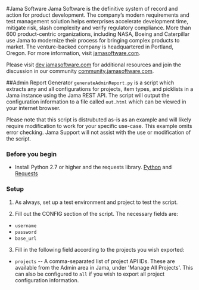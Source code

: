
#Jama Software
Jama Software is the definitive system of record and action for product development. The company’s modern requirements and test management solution helps enterprises accelerate development time, mitigate risk, slash complexity and verify regulatory compliance. More than 600 product-centric organizations, including NASA, Boeing and Caterpillar use Jama to modernize their process for bringing complex products to market. The venture-backed company is headquartered in Portland, Oregon. For more information, visit [jamasoftware.com](http://jamasoftware.com).

Please visit [dev.jamasoftware.com](http://dev.jamasoftware.com) for additional resources and join the discussion in our community [community.jamasoftware.com](http://community.jamasoftware.com).

##Admin Report Generator
```generateAdminReport.py``` is a script which extracts any and all configurations for projects, item types, and picklists in a Jama instance using the Jama REST API. The script will output the configuration information to a file called `out.html` which can be viewed in your internet browser.

Please note that this script is distrubuted as-is as an example and will likely require modification to work for your specific use-case.  This example omits error checking. Jama Support will not assist with the use or modification of the script.

### Before you begin
- Install Python 2.7 or higher and the requests library.  [Python](https://www.python.org/) and [Requests](http://docs.python-requests.org/en/latest/)

### Setup
1. As always, set up a test environment and project to test the script.

2. Fill out the CONFIG section of the script.  The necessary fields are:
  - ```username```
  - ```password```
  - ```base_url```

3. Fill in the following field according to the projects you wish exported:
  - ```projects``` -- A comma-separated list of project API IDs.  These are available from the Admin area in Jama, under 'Manage All Projects'. 
                         This can also be configured to `all` if you wish to export all project configuration information. 

